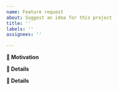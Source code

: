```yaml
---
name: Feature request
about: Suggest an idea for this project
title: ''
labels: ''
assignees: ''

---
```


**🧐 Motivation**
<!-- Is your feature request related to a specific problem? Is it just a crazy idea? Tell us about it! -->
**📝 Details**

<!-- Describe the problem you have been experiencing in more detail. Include as much information as you think is relevant. Keep in mind that transactions can fail for many reasons; context is key here. -->
**📝 Details**
<!-- Please describe your feature request in detail. -->
